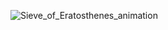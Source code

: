 ![Sieve_of_Eratosthenes_animation](https://user-images.githubusercontent.com/42399580/126752126-5ac76519-c852-450b-94d7-7776f09dc131.gif)
